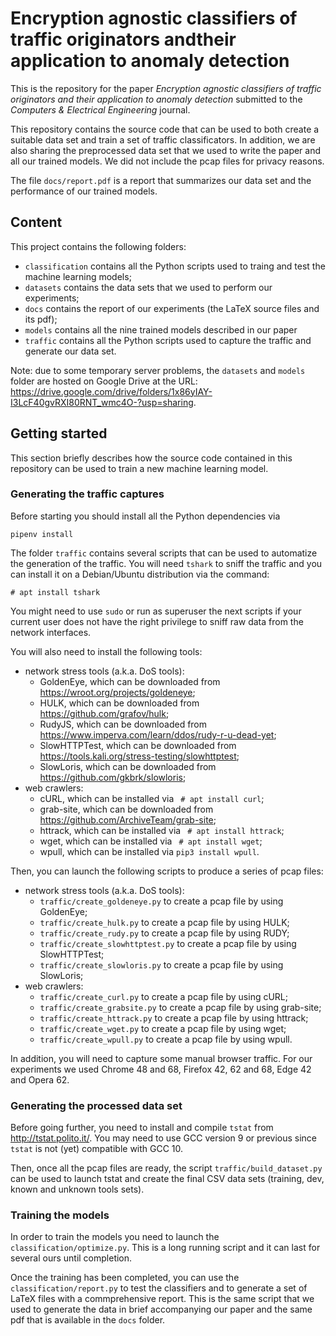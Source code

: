 # Encryption agnostic classifiers of traffic originators andtheir application to anomaly detection

This is the repository for the paper _Encryption agnostic classifiers of traffic originators and their application to
anomaly detection_ submitted to the _Computers & Electrical Engineering_ journal.

This repository contains the source code that can be used to both create a suitable data set and train a set of traffic
classificators. In addition, we are also sharing the preprocessed data set that we used to write the paper and all our
trained models. We did not include the pcap files for privacy reasons.

The file `docs/report.pdf` is a report that summarizes our data set and the performance of our trained models.

## Content

This project contains the following folders:

+ `classification` contains all the Python scripts used to traing and test the machine learning models;
+ `datasets` contains the data sets that we used to perform our experiments;
+ `docs` contains the report of our experiments (the LaTeX source files and its pdf);
+ `models` contains all the nine trained models described in our paper
+ `traffic` contains all the Python scripts used to capture the traffic and generate our data set.

Note: due to some temporary server problems, the `datasets` and `models` folder are hosted on Google Drive at the URL:
https://drive.google.com/drive/folders/1x86yIAY-I3LcF40gvRXI80RNT_wmc4O-?usp=sharing.

## Getting started

This section briefly describes how the source code contained in this repository can be used to train a new machine
learning model.

### Generating the traffic captures

Before starting you should install all the Python dependencies via

```shell
pipenv install
```

The folder `traffic` contains several scripts that can be used to automatize the generation of the traffic. You will
need `tshark` to sniff the traffic and you can install it on a Debian/Ubuntu distribution via the command:

```shell
# apt install tshark
```

You might need to use `sudo` or run as superuser the next scripts if your current user does not have the right privilege
to sniff raw data from the network interfaces.

You will also need to install the following tools:

+ network stress tools (a.k.a. DoS tools):
  + GoldenEye, which can be downloaded from https://wroot.org/projects/goldeneye;
  + HULK, which can be downloaded from https://github.com/grafov/hulk;
  + RudyJS, which can be downloaded from https://www.imperva.com/learn/ddos/rudy-r-u-dead-yet;
  + SlowHTTPTest, which can be downloaded from https://tools.kali.org/stress-testing/slowhttptest;
  + SlowLoris, which can be downloaded from https://github.com/gkbrk/slowloris;
+ web crawlers:
  + cURL, which can be installed via ` # apt install curl`;
  + grab-site, which can be downloaded from https://github.com/ArchiveTeam/grab-site;
  + httrack, which can be installed via ` # apt install httrack`;
  + wget, which can be installed via ` # apt install wget`;
  + wpull, which can be installed via `pip3 install wpull`.

Then, you can launch the following scripts to produce a series of pcap files:

+ network stress tools (a.k.a. DoS tools):
  + `traffic/create_goldeneye.py` to create a pcap file by using GoldenEye;
  + `traffic/create_hulk.py` to create a pcap file by using HULK;
  + `traffic/create_rudy.py` to create a pcap file by using RUDY;
  + `traffic/create_slowhttptest.py` to create a pcap file by using SlowHTTPTest;
  + `traffic/create_slowloris.py` to create a pcap file by using SlowLoris;
+ web crawlers:
  + `traffic/create_curl.py` to create a pcap file by using cURL;
  + `traffic/create_grabsite.py` to create a pcap file by using grab-site;
  + `traffic/create_httrack.py` to create a pcap file by using httrack;
  + `traffic/create_wget.py` to create a pcap file by using wget;
  + `traffic/create_wpull.py` to create a pcap file by using wpull.

In addition, you will need to capture some manual browser traffic. For our experiments we used Chrome 48 and 68, Firefox
42, 62 and 68, Edge 42 and Opera 62.

### Generating the processed data set

Before going further, you need to install and compile `tstat` from http://tstat.polito.it/. You may need to use GCC
version 9 or previous since `tstat` is not (yet) compatible with GCC 10.

Then, once all the pcap files are ready, the script `traffic/build_dataset.py` can be used to launch tstat and create
the final CSV data sets (training, dev, known and unknown tools sets).

### Training the models

In order to train the models you need to launch the `classification/optimize.py`. This is a long running script and it
can last for several ours until completion.

Once the training has been completed, you can use the `classification/report.py` to test the classifiers and to
generate a set of LaTeX files with a commprehensive report. This is the same script that we used to generate the data
in brief accompanying our paper and the same pdf that is available in the `docs` folder.
